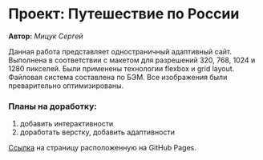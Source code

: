 # Проект: Путешествие по России

**Автор:** *Мицук Сергей*

Данная работа представляет одностраничный адаптивный сайт. Выполнена в соответствии с макетом для разрешений 320, 768, 1024 и 1280 пикселей.
Были применены технологии flexbox и grid layout. Файловая система составлена по БЭМ. Все изображения были преварительно оптимизированы.

### Планы на доработку:
1. добавить интерактивности
2. доработать верстку, добавить адаптивности


[Ссылка](https://the69nemo.github.io/russian-travel/index.html "Путешествие по России") на страницу расположенную на GitHub Pages.
